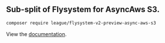 ## Sub-split of Flysystem for AsyncAws S3.

```bash
composer require league/flysystem-v2-preview-async-aws-s3
```

View the [documentation](https://flysystem.thephpleague.com/v2/docs/adapter/async-aws-s3/).
